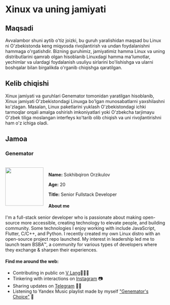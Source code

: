 # Xinux va uning jamiyati

## Maqsadi

Avvalambor shuni aytib o'tiz joizki, bu guruh yaralishidan maqsad bu Linux ni
O'zbekistonda keng miqyosda rivojlantirish va undan foydalanishni hammaga
o'rgatishdir. Bizning guruhimiz, jamiyatimiz hamma Linux va uning
distributlarini qamrab olgan hisoblanib Linuxdagi hamma ma'lumotlar, yechimlar
va ulardagi foydalanish usuliyu sirlarini bo'lishishga va ularni boshqalar bilan
birgalikda o'rganib chiqishga qaratilgan.

## Kelib chiqishi

Xinux jamiyati va guruhlari Genemator tomonidan yaratilgan hisoblanib, Xinux
jamiyati O'zbekistondagi Linuxga bo'lgan munosabatlarni yaxshilashni ko'zlagan.
Masalan, Linux paketlarini yuklash O'zbekistondagi ichki tarmoqlar orqali amalga
oshirish imkoniyatlari yoki O'zbekcha tarjimayu O'zbek tiliga moslangan
interfeys ko'tarib olib chiqish va uni rivojlantirishni ham o'z ichiga oladi.

## Jamoa

### Genemator
<br/>
<img src="https://avatars.githubusercontent.com/u/54666588?v=4" width="120px" align="left" style="margin-right: 16px;">

**Name:** Sokhibqiron Orzikulov

**Age:** 20

**Title:** Senior Fullstack Developer

#### About me

I'm a full-stack senior developer who is passionate about making open-source more accessible, creating technology to elevate people, and building community. Some technologies I enjoy working with include JavaScript, Flutter, C/C++, and Python. I recently created my own Linux distro with an open-source project repo launched. My interest in leadership led me to launch team BSBA™, a community for various types of developers where they exchange & sharpen their experiences.

#### Find me around the web:

- Contributing in public on <a href="https://vlang.io/">V Lang</a>👨🏻‍💻
- Tinkering with interactions on <a href="https://instagram.com/genemator">Instagram</a> 📷
- Sharing updates on <a href="https://www.t.me/genemators">Telegram</a> 🤙🏻
- Listening to Yandex Music playlist made by myself
  <a href="https://music.yandex.ru/users/ferollo/playlists/1019?lang=en">"Genemator's Choice"</a> 🎵

